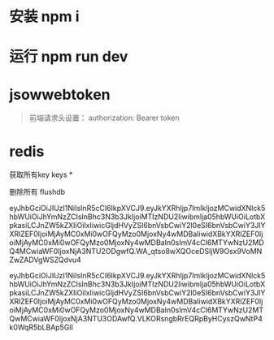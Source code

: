 # 安装 npm i
# 运行 npm run dev
# jsowwebtoken
> 前端请求头设置： authorization: Bearer token

# redis
获取所有key keys *

删除所有 flushdb

eyJhbGciOiJIUzI1NiIsInR5cCI6IkpXVCJ9.eyJkYXRhIjp7ImlkIjozMCwidXNlck5hbWUiOiJhYmNzZCIsInBhc3N3b3JkIjoiMTIzNDU2Iiwibmlja05hbWUiOiLotbXpkasiLCJnZW5kZXIiOiIxIiwicGljdHVyZSI6bnVsbCwiY2l0eSI6bnVsbCwiY3JlYXRlZEF0IjoiMjAyMC0xMi0wOFQyMzo0MjoxNy4wMDBaIiwidXBkYXRlZEF0IjoiMjAyMC0xMi0wOFQyMzo0MjoxNy4wMDBaIn0sImV4cCI6MTYwNzU2MDQ4MCwiaWF0IjoxNjA3NTU2ODgwfQ.WA_qtso8wXQOceDSljW9Osx9VoMNZwZADVgWSZQdvu4

eyJhbGciOiJIUzI1NiIsInR5cCI6IkpXVCJ9.eyJkYXRhIjp7ImlkIjozMCwidXNlck5hbWUiOiJhYmNzZCIsInBhc3N3b3JkIjoiMTIzNDU2Iiwibmlja05hbWUiOiLotbXpkasiLCJnZW5kZXIiOiIxIiwicGljdHVyZSI6bnVsbCwiY2l0eSI6bnVsbCwiY3JlYXRlZEF0IjoiMjAyMC0xMi0wOFQyMzo0MjoxNy4wMDBaIiwidXBkYXRlZEF0IjoiMjAyMC0xMi0wOFQyMzo0MjoxNy4wMDBaIn0sImV4cCI6MTYwNzU2MTQwMCwiaWF0IjoxNjA3NTU3ODAwfQ.VLKORsngbRrEQRpByHCyszQwNtP4k0WqR5bLBAp5GlI